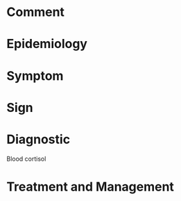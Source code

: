 # Comment

# Epidemiology

# Symptom

# Sign

# Diagnostic

Blood cortisol

# Treatment and Management
